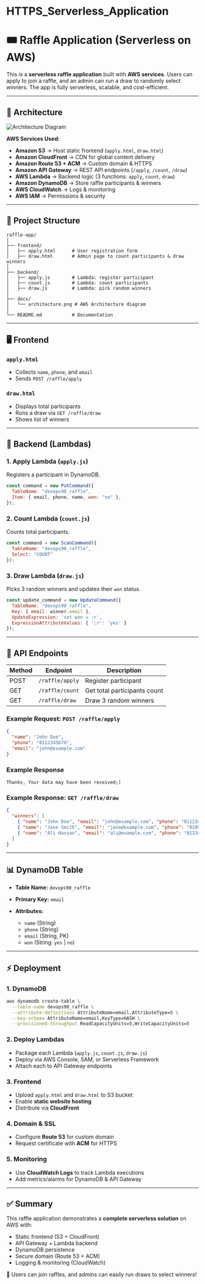 # HTTPS_Serverless_Application
# 🎟️ Raffle Application (Serverless on AWS)

This is a **serverless raffle application** built with **AWS services**. Users can apply to join a raffle, and an admin can run a draw to randomly select winners. The app is fully serverless, scalable, and cost-efficient.

---

## 🚀 Architecture

![Architecture Diagram](docs/architecture.png)

**AWS Services Used:**

* **Amazon S3** → Host static frontend (`apply.html`, `draw.html`)
* **Amazon CloudFront** → CDN for global content delivery
* **Amazon Route 53 + ACM** → Custom domain & HTTPS
* **Amazon API Gateway** → REST API endpoints (`/apply`, `/count`, `/draw`)
* **AWS Lambda** → Backend logic (3 functions: `apply`, `count`, `draw`)
* **Amazon DynamoDB** → Store raffle participants & winners
* **AWS CloudWatch** → Logs & monitoring
* **AWS IAM** → Permissions & security

---

## 📂 Project Structure

```
raffle-app/
│
├── frontend/
│   ├── apply.html      # User registration form
│   ├── draw.html       # Admin page to count participants & draw winners
│
├── backend/
│   ├── apply.js        # Lambda: register participant
│   ├── count.js        # Lambda: count participants
│   ├── draw.js         # Lambda: pick random winners
│
├── docs/
│   └── architecture.png # AWS Architecture diagram
│
└── README.md           # Documentation
```

---

## 🖥️ Frontend

### `apply.html`

* Collects `name`, `phone`, and `email`
* Sends `POST /raffle/apply`

### `draw.html`

* Displays total participants
* Runs a draw via `GET /raffle/draw`
* Shows list of winners

---

## 🧩 Backend (Lambdas)

### 1. Apply Lambda (`apply.js`)

Registers a participant in DynamoDB.

```js
const command = new PutCommand({
  TableName: "devops90_raffle",
  Item: { email, phone, name, won: "no" },
});
```

### 2. Count Lambda (`count.js`)

Counts total participants.

```js
const command = new ScanCommand({
  TableName: "devops90_raffle",
  Select: "COUNT"
});
```

### 3. Draw Lambda (`draw.js`)

Picks 3 random winners and updates their `won` status.

```js
const update_command = new UpdateCommand({
  TableName: "devops90_raffle",
  Key: { email: winner.email },
  UpdateExpression: 'set won = :r',
  ExpressionAttributeValues: { ':r': 'yes' }
});
```

---

## 🔗 API Endpoints

| Method | Endpoint        | Description                  |
| ------ | --------------- | ---------------------------- |
| POST   | `/raffle/apply` | Register participant         |
| GET    | `/raffle/count` | Get total participants count |
| GET    | `/raffle/draw`  | Draw 3 random winners        |

### Example Request: `POST /raffle/apply`

```json
{
  "name": "John Doe",
  "phone": "0112345678",
  "email": "john@example.com"
}
```

### Example Response

```
Thanks, Your data may have been received;)
```

### Example Response: `GET /raffle/draw`

```json
{
  "winners": [
    { "name": "John Doe", "email": "john@example.com", "phone": "0112345678" },
    { "name": "Jane Smith", "email": "jane@example.com", "phone": "0109876543" },
    { "name": "Ali Hassan", "email": "ali@example.com", "phone": "0123456789" }
  ]
}
```

---

## 📊 DynamoDB Table

* **Table Name:** `devops90_raffle`
* **Primary Key:** `email`
* **Attributes:**

  * `name` (String)
  * `phone` (String)
  * `email` (String, PK)
  * `won` (String: `yes` | `no`)

---

## ⚡ Deployment

### 1. DynamoDB

```sh
aws dynamodb create-table \
  --table-name devops90_raffle \
  --attribute-definitions AttributeName=email,AttributeType=S \
  --key-schema AttributeName=email,KeyType=HASH \
  --provisioned-throughput ReadCapacityUnits=5,WriteCapacityUnits=5
```

### 2. Deploy Lambdas

* Package each Lambda (`apply.js`, `count.js`, `draw.js`)
* Deploy via AWS Console, SAM, or Serverless Framework
* Attach each to API Gateway endpoints

### 3. Frontend

* Upload `apply.html` and `draw.html` to S3 bucket
* Enable **static website hosting**
* Distribute via **CloudFront**

### 4. Domain & SSL

* Configure **Route 53** for custom domain
* Request certificate with **ACM** for HTTPS

### 5. Monitoring

* Use **CloudWatch Logs** to track Lambda executions
* Add metrics/alarms for DynamoDB & API Gateway

---

## ✅ Summary

This raffle application demonstrates a **complete serverless solution** on AWS with:

* Static frontend (S3 + CloudFront)
* API Gateway + Lambda backend
* DynamoDB persistence
* Secure domain (Route 53 + ACM)
* Logging & monitoring (CloudWatch)

🎉 Users can join raffles, and admins can easily run draws to select winners!
